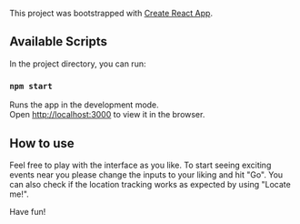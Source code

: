 This project was bootstrapped with [Create React App](https://github.com/facebook/create-react-app).

## Available Scripts

In the project directory, you can run:

### `npm start`

Runs the app in the development mode.<br />
Open [http://localhost:3000](http://localhost:3000) to view it in the browser.

## How to use

Feel free to play with the interface as you like. To start seeing exciting events near you please change the inputs to your liking and hit "Go".
You can also check if the location tracking works as expected by using "Locate me!".
 
Have fun!